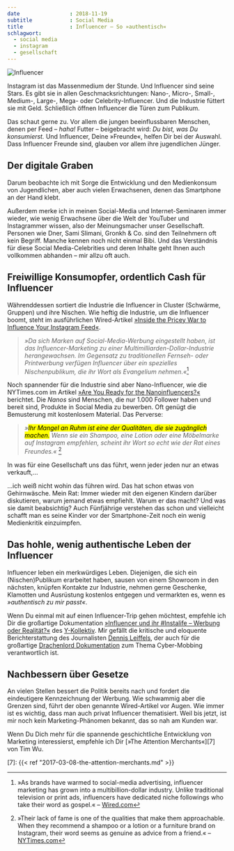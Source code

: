 ```yaml
---
date                : 2018-11-19
subtitle            : Social Media
title               : Influencer – So »authentisch«
schlagwort:
  - social media
  - instagram
  - gesellschaft
---
```

<img src="/img/schreibt/influencer.jpg" alt="Influencer">

Instagram ist das Massenmedium der Stunde. Und Influencer sind seine Stars. Es gibt sie in allen Geschmacksrichtungen: Nano-, Micro-, Small-, Medium-, Large-, Mega- oder Celebrity-Influencer. Und die Industrie füttert sie mit Geld. Schließlich öffnen Influencer die Türen zum Publikum.

Das schaut gerne zu. Vor allem die jungen beeinflussbaren Menschen, denen per Feed – _haha!_ Futter – beigebracht wird: _Du bist, was Du konsumierst._ Und Influencer, Deine »Freunde«, helfen Dir bei der Auswahl. Dass Influencer Freunde sind, glauben vor allem ihre jugendlichen Jünger.

## Der digitale Graben

Darum beobachte ich mit Sorge die Entwicklung und den Medienkonsum von Jugendlichen, aber auch vielen Erwachsenen, denen das Smartphone an der Hand klebt.

Außerdem merke ich in meinen Social-Media und Internet-Seminaren  immer wieder, wie wenig Erwachsene über die Welt der YouTuber und Instagrammer wissen, also der Meinungsmacher unser Gesellschaft. Personen wie Dner, Sami Slimani, Gronkh & Co. sind den Teilnehmern oft kein Begriff. Manche kennen noch nicht einmal Bibi. Und das Verständnis für diese Social Media-Celebrities und deren Inhalte geht Ihnen auch vollkommen abhanden – mir allzu oft auch.

## Freiwillige Konsumopfer, ordentlich Cash für Influencer

Währenddessen sortiert die Industrie die Influencer in Cluster (Schwärme, Gruppen) und ihre Nischen. Wie heftig die Industrie, um die Influencer boomt, steht im ausführlichen Wired-Artikel [»Inside the Pricey War to Influence Your Instagram Feed«][3]. 

> _»Da sich Marken auf Social-Media-Werbung eingestellt haben, ist das Influencer-Marketing zu einer Multimilliarden-Dollar-Industrie herangewachsen. Im Gegensatz zu traditionellen Fernseh- oder Printwerbung verfügen Influencer über ein spezielles Nischenpublikum, die ihr Wort als Evangelium nehmen.«_[^8]

Noch spannender für die Industrie sind aber Nano-Influencer, wie die NYTimes.com im Artikel [»Are You Ready for the Nanoinfluencers?«][6] berichtet. Die _Nanos_ sind Menschen, die nur 1.000 Follower haben und bereit sind, Produkte in Social Media zu bewerben. Oft genügt die Bemusterung mit kostenlosem Material. Das Perverse:

> _»<mark>Ihr Mangel an Ruhm ist eine der Qualitäten, die sie zugänglich machen.</mark> Wenn sie ein Shampoo, eine Lotion oder eine Möbelmarke auf Instagram empfehlen, scheint ihr Wort so echt wie der Rat eines Freundes.«_ [^9]

In was für eine Gesellschaft uns das führt, wenn jeder jeden nur an etwas verkauft,…

…ich weiß nicht wohin das führen wird. Das hat schon etwas von Gehirnwäsche. Mein Rat: Immer wieder mit den eigenen Kindern darüber diskutieren, warum jemand etwas empfiehlt. Warum er das macht? Und was sie damit beabsichtig? Auch Fünfjährige verstehen das schon und vielleicht schafft man es seine Kinder vor der Smartphone-Zeit noch ein wenig Medienkritik einzuimpfen.

## Das hohle, wenig authentische Leben der Influencer

Influencer leben ein merkwürdiges Leben. Diejenigen, die sich ein (Nischen)Publikum erarbeitet haben, sausen von einem Showroom in den nächsten, knüpfen Kontakte zur Industrie, nehmen gerne Geschenke, Klamotten und Ausrüstung kostenlos entgegen und vermarkten es, wenn es _»authentisch zu mir passt«_.

Wenn Du einmal mit auf einen Influencer-Trip gehen möchtest, empfehle ich Dir die großartige Dokumentation [»Influencer und ihr #Instalife – Werbung oder Realität?«][1] des [Y-Kollektiv][2]. Mir gefällt die kritische und eloquente Berichterstattung des Journalisten [Dennis Leiffels][4], der auch für die großartige [Drachenlord Dokumentation][5] zum Thema Cyber-Mobbing verantwortlich ist.

## Nachbessern über Gesetze

An vielen Stellen bessert die Politik bereits nach und fordert die eindeutigere Kennzeichnung der Werbung. Wie schwammig aber die Grenzen sind, führt der oben genannte Wired-Artikel vor Augen. Wie immer ist es wichtig, dass man auch privat Influencer thematisiert. Weil bis jetzt, ist mir noch kein Marketing-Phänomen bekannt, das so nah am Kunden war.

Wenn Du Dich mehr für die spannende geschichtliche Entwicklung von Marketing interessierst, empfehle ich Dir [»The Attention Merchants«][7] von Tim Wu.


[^8]: »As brands have warmed to social-media advertising, influencer marketing has grown into a multibillion-dollar industry. Unlike traditional television or print ads, influencers have dedicated niche followings who take their word as gospel.« – [Wired.com][3]

[^9]: »Their lack of fame is one of the qualities that make them approachable. When they recommend a shampoo or a lotion or a furniture brand on Instagram, their word seems as genuine as advice from a friend.« – [NYTimes.com][6]

[1]: https://www.youtube.com/watch?v=ogja5YT7Wfc
[2]: https://presse.funk.net/format/y-kollektiv/
[3]: https://wired.com/story/pricey-war-influence-your-instagram-feed/
[4]: https://twitter.com/dleiffels
[5]: https://www.youtube.com/watch?v=zu9KtSvFGMI
[6]: https://www.nytimes.com/2018/11/11/business/media/nanoinfluencers-instagram-influencers.html
[7]: {{< ref "2017-03-08-the-attention-merchants.md" >}}
